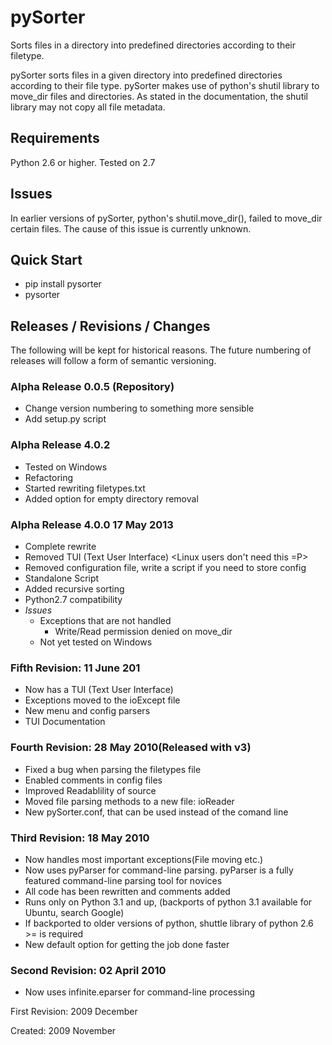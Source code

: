 pySorter
========

Sorts files in a directory into predefined directories according to their filetype.

pySorter sorts files in a given directory into predefined directories according to their file type.
pySorter makes use of python's shutil library to move_dir files and directories.
As stated in the documentation, the shutil library may not copy all file metadata.

## Requirements

Python 2.6 or higher. Tested on 2.7

## Issues
In earlier versions of pySorter, python's shutil.move_dir(), failed to move_dir certain files. The cause of this issue is currently unknown.

## Quick Start
  * pip install pysorter
  * pysorter

## Releases / Revisions / Changes 

The following will be kept for historical reasons. The future numbering of releases will 
follow a form of semantic versioning.

### Alpha Release 0.0.5 (Repository) 
  * Change version numbering to something more sensible
  * Add setup.py script

### Alpha Release 4.0.2
  * Tested on Windows
  * Refactoring
  * Started rewriting filetypes.txt
  * Added option for empty directory removal

### Alpha Release 4.0.0 17 May 2013
  * Complete rewrite
  * Removed TUI (Text User Interface) <Linux users don't need this =P>
  * Removed configuration file, write a script if you need to store config
  * Standalone Script
  * Added recursive sorting
  * Python2.7 compatibility
  * *Issues*
    * Exceptions that are not handled
      * Write/Read permission denied on move_dir
    * Not yet tested on Windows
        
### Fifth Revision: 11 June 201
  * Now has a TUI (Text User Interface)
  * Exceptions moved to the ioExcept file
  * New menu and config parsers
  * TUI Documentation

### Fourth Revision: 28 May 2010(Released with v3)
  * Fixed a bug when parsing the filetypes file
  * Enabled comments in config files
  * Improved Readablility of source
  * Moved file parsing methods to a new file: ioReader
  * New pySorter.conf, that can be used instead of the comand line

### Third Revision: 18 May 2010
  * Now handles most important exceptions(File moving etc.)
  * Now uses pyParser for command-line parsing. pyParser is a fully featured command-line parsing tool for novices
  * All code has been rewritten and comments added
  * Runs only on Python 3.1 and up, (backports of python 3.1 available for Ubuntu, search Google)
  * If backported to older versions of python, shuttle library of python 2.6 >= is required
  * New default option for getting the job done faster


### Second Revision: 02 April 2010
  * Now uses infinite.eparser for command-line processing

First Revision: 2009 December

Created: 2009 November
